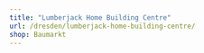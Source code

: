 ```yaml
---
title: "Lumberjack Home Building Centre"
url: /dresden/lumberjack-home-building-centre/
shop: Baumarkt
---
```

